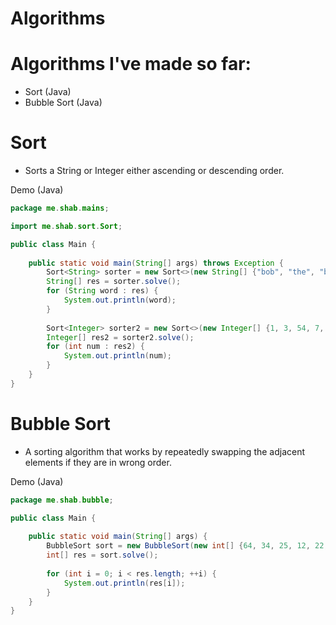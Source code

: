 # Algorithms

# Algorithms I've made so far:
- Sort (Java)
- Bubble Sort (Java)

# Sort

- Sorts a String or Integer either ascending or descending order.

Demo (Java)

```java
package me.shab.mains;

import me.shab.sort.Sort;

public class Main {
	
	public static void main(String[] args) throws Exception {
		Sort<String> sorter = new Sort<>(new String[] {"bob", "the", "builder", "is", "dumb"}, false);
		String[] res = sorter.solve();
		for (String word : res) {
			System.out.println(word);
		}
		
		Sort<Integer> sorter2 = new Sort<>(new Integer[] {1, 3, 54, 7, 8, 69}, false);
		Integer[] res2 = sorter2.solve();
		for (int num : res2) {
			System.out.println(num);
		}
	}
}
```

# Bubble Sort

- A sorting algorithm that works by repeatedly swapping the adjacent elements if they are in wrong order.

Demo (Java)

```java
package me.shab.bubble;

public class Main {
	
	public static void main(String[] args) {
		BubbleSort sort = new BubbleSort(new int[] {64, 34, 25, 12, 22, 11, 90});
		int[] res = sort.solve();
		
		for (int i = 0; i < res.length; ++i) {
			System.out.println(res[i]);
		}
	}
}
```
